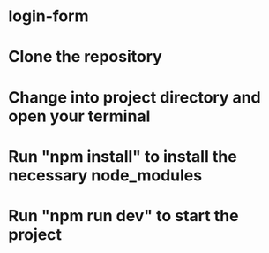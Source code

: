 # login-form

# Clone the repository
# Change into project directory and open your terminal
# Run "npm install" to install the necessary node_modules
# Run "npm run dev" to start the project
 
